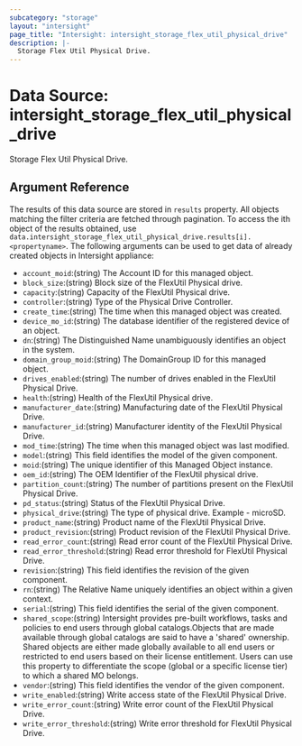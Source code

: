 ```yaml
---
subcategory: "storage"
layout: "intersight"
page_title: "Intersight: intersight_storage_flex_util_physical_drive"
description: |-
  Storage Flex Util Physical Drive.
---
```


# Data Source: intersight_storage_flex_util_physical_drive
Storage Flex Util Physical Drive.
## Argument Reference
The results of this data source are stored in `results` property.
All objects matching the filter criteria are fetched through pagination.
To access the ith object of the results obtained, use `data.intersight_storage_flex_util_physical_drive.results[i].<propertyname>`.
The following arguments can be used to get data of already created objects in Intersight appliance:
* `account_moid`:(string) The Account ID for this managed object. 
* `block_size`:(string) Block size of the FlexUtil Physical drive. 
* `capacity`:(string) Capacity of the FlexUtil Physical drive. 
* `controller`:(string) Type of the Physical Drive Controller. 
* `create_time`:(string) The time when this managed object was created. 
* `device_mo_id`:(string) The database identifier of the registered device of an object. 
* `dn`:(string) The Distinguished Name unambiguously identifies an object in the system. 
* `domain_group_moid`:(string) The DomainGroup ID for this managed object. 
* `drives_enabled`:(string) The number of drives enabled in the FlexUtil Physical Drive. 
* `health`:(string) Health of the FlexUtil Physical drive. 
* `manufacturer_date`:(string) Manufacturing date of the FlexUtil Physical Drive. 
* `manufacturer_id`:(string) Manufacturer identity of the FlexUtil Physical Drive. 
* `mod_time`:(string) The time when this managed object was last modified. 
* `model`:(string) This field identifies the model of the given component. 
* `moid`:(string) The unique identifier of this Managed Object instance. 
* `oem_id`:(string) The OEM Identifier of the FlexUtil physical drive. 
* `partition_count`:(string) The number of partitions present on the FlexUtil Physical Drive. 
* `pd_status`:(string) Status of the FlexUtil Physical Drive. 
* `physical_drive`:(string) The type of physical drive. Example - microSD. 
* `product_name`:(string) Product name of the FlexUtil Physical Drive. 
* `product_revision`:(string) Product revision of the FlexUtil Physical Drive. 
* `read_error_count`:(string) Read error count of the FlexUtil Physical Drive. 
* `read_error_threshold`:(string) Read error threshold for FlexUtil Physical Drive. 
* `revision`:(string) This field identifies the revision of the given component. 
* `rn`:(string) The Relative Name uniquely identifies an object within a given context. 
* `serial`:(string) This field identifies the serial of the given component. 
* `shared_scope`:(string) Intersight provides pre-built workflows, tasks and policies to end users through global catalogs.Objects that are made available through global catalogs are said to have a 'shared' ownership. Shared objects are either made globally available to all end users or restricted to end users based on their license entitlement. Users can use this property to differentiate the scope (global or a specific license tier) to which a shared MO belongs. 
* `vendor`:(string) This field identifies the vendor of the given component. 
* `write_enabled`:(string) Write access state of the FlexUtil Physical Drive. 
* `write_error_count`:(string) Write error count of the FlexUtil Physical Drive. 
* `write_error_threshold`:(string) Write error threshold for FlexUtil Physical Drive. 
 
